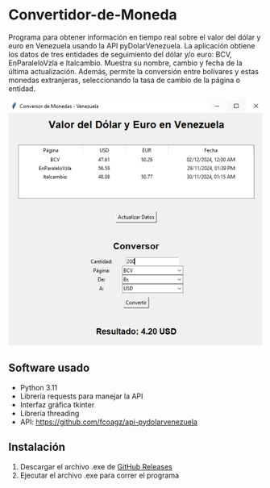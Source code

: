 # Convertidor-de-Moneda
Programa para obtener información en tiempo real sobre el valor del dólar y euro en Venezuela usando la 
API pyDolarVenezuela. 
La aplicación obtiene los datos de tres entidades de seguimiento del dólar y/o euro: BCV, EnParaleloVzla e Italcambio. 
Muestra su nombre, cambio y fecha de la última actualización.
Además, permite la conversión entre bolívares y estas monedas extranjeras, seleccionando la tasa de cambio de la 
página o entidad.

![alt text](./imagen-app.PNG)

## Software usado
- Python 3.11
- Librería requests para manejar la API 
- Interfaz gráfica tkinter
- Librería threading
- API: https://github.com/fcoagz/api-pydolarvenezuela

## Instalación
1. Descargar el archivo .exe de [GitHub Releases](https://github.com/Giancarlo0811/Conversor-de-Moneda/releases)
2. Ejecutar el archivo .exe para correr el programa